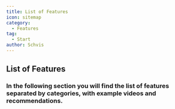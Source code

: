 ```yaml
---
title: List of Features
icon: sitemap
category:
  - Features
tag:
  - Start
author: Schvis
---
```


## List of Features

### In the following section you will find the list of features separated by categories, with example videos and recommendations.



